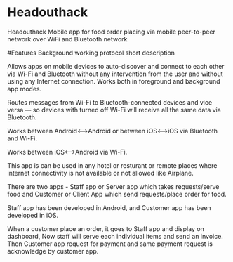 # Headouthack
Headouthack
Mobile app for food order placing via mobile peer-to-peer network over WiFi and Bluetooth network

#Features
Background working protocol short description

Allows apps on mobile devices to auto-discover and connect to each other via Wi-Fi and Bluetooth without any intervention from the user and without using any Internet connection. Works both in foreground and background app modes.

Routes messages from Wi-Fi to Bluetooth-connected devices and vice versa — so devices with turned off Wi-Fi will receive all the same data via Bluetooth.

Works between Android<—>Android or between iOS<—>iOS via Bluetooth and Wi-Fi.

Works between iOS<—>Android via  Wi-Fi.

This app is can be used in any hotel or resturant or remote places where internet connectivity is not available or not allowed like Airplane.

There are two apps - Staff app or Server app which takes requests/serve food and Customer or Client App which send requests/place order for food.

Staff app has been developed in Android, and Customer app has been developed in iOS.

When a customer place an order, it goes to Staff app and display on dashboard, Now staff will serve each individual items and send an invoice. Then Customer app request for payment and same payment request is acknowledge by customer app.
